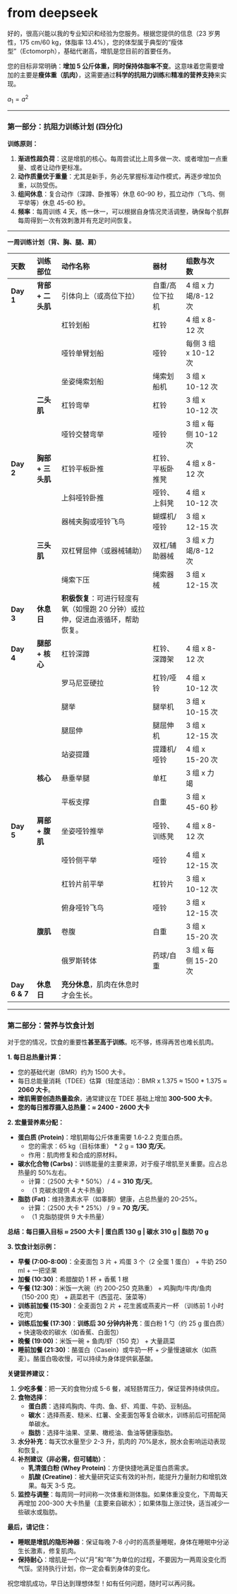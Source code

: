 # from deepseek
好的，很高兴能以我的专业知识和经验为您服务。根据您提供的信息（23 岁男性，175 cm/60 kg，体脂率 13.4%），您的体型属于典型的“瘦体型”（Ectomorph），基础代谢高，增肌是您目前的首要任务。

您的目标非常明确：**增加 5 公斤体重，同时保持体脂率不变**。这意味着您需要增加的主要是**瘦体重（肌肉）**，这需要通过**科学的抗阻力训练**和**精准的营养支持**来实现。

$a_1=a^2$

---

### **第一部分：抗阻力训练计划 (四分化)**

**训练原则：**
1.  **渐进性超负荷**：这是增肌的核心。每周尝试比上周多做一次、或者增加一点重量、或者让动作更标准。
2.  **动作质量优于重量**：尤其是新手，务必先掌握标准动作模式，再逐步增加负重，以防受伤。
3.  **组间休息**：复合动作（深蹲、卧推等）休息 60-90 秒，孤立动作（飞鸟、侧平举等）休息 45-60 秒。
4.  **频率**：每周训练 4 天，练一休一，可以根据自身情况灵活调整，确保每个肌群每周得到一次有效刺激并有充足时间恢复。

---

**一周训练计划（背、胸、腿、肩）**

| 天数            | 训练部位         | 动作名称                                        | 器材       | 组数与次数            |     |
| :------------ | :----------- | :------------------------------------------ | :------- | :--------------- | --- |
| **Day 1**     | **背部 + 二头肌** | 引体向上（或高位下拉）                                 | 自重/高位下拉机 | 4 组 x 力竭/8-12 次  |     |
|               |              | 杠铃划船                                        | 杠铃       | 4 组 x 8-12 次     |     |
|               |              | 哑铃单臂划船                                      | 哑铃       | 每侧 3 组 x 10-12 次 |     |
|               |              | 坐姿绳索划船                                      | 绳索划船机    | 3 组 x 10-12 次    |     |
|               | **二头肌**      | 杠铃弯举                                        | 杠铃       | 3 组 x 10-12 次    |     |
|               |              | 哑铃交替弯举                                      | 哑铃       | 3 组 x 每侧 10-12 次 |     |
| **Day 2**     | **胸部 + 三头肌** | 杠铃平板卧推                                      | 杠铃、平板卧推凳 | 4 组 x 8-12 次     |     |
|               |              | 上斜哑铃卧推                                      | 哑铃、上斜凳   | 4 组 x 10-12 次    |     |
|               |              | 器械夹胸或哑铃飞鸟                                   | 蝴蝶机/哑铃   | 3 组 x 12-15 次    |     |
|               | **三头肌**      | 双杠臂屈伸（或器械辅助）                                | 双杠/辅助器械  | 3 组 x 力竭/8-12 次  |     |
|               |              | 绳索下压                                        | 绳索器械     | 3 组 x 12-15 次    |     |
| **Day 3**     | **休息日**      | **积极恢复**：可进行轻度有氧（如慢跑 20 分钟）或拉伸，促进血液循环，帮助恢复。 |          |                  |     |
| **Day 4**     | **腿部 + 核心**  | 杠铃深蹲                                        | 杠铃、深蹲架   | 4 组 x 8-12 次     |     |
|               |              | 罗马尼亚硬拉                                      | 杠铃/哑铃    | 4 组 x 10-12 次    |     |
|               |              | 腿举                                          | 腿举机      | 3 组 x 10-15 次    |     |
|               |              | 腿屈伸                                         | 腿屈伸机     | 3 组 x 12-15 次    |     |
|               |              | 站姿提踵                                        | 提踵机/哑铃   | 4 组 x 15-20 次    |     |
|               | **核心**       | 悬垂举腿                                        | 单杠       | 3 组 x 力竭         |     |
|               |              | 平板支撑                                        | 自重       | 3 组 x 45-60 秒    |     |
| **Day 5**     | **肩部 + 腹肌**  | 坐姿哑铃推举                                      | 哑铃、训练凳   | 4 组 x 8-12 次     |     |
|               |              | 哑铃侧平举                                       | 哑铃       | 4 组 x 12-15 次    |     |
|               |              | 杠铃片前平举                                      | 杠铃片      | 3 组 x 10-12 次    |     |
|               |              | 俯身哑铃飞鸟                                      | 哑铃       | 3 组 x 12-15 次    |     |
|               | **腹肌**       | 卷腹                                          | 自重       | 3 组 x 15-20 次    |     |
|               |              | 俄罗斯转体                                       | 药球/自重    | 3 组 x 每侧 15-20 次 |     |
| **Day 6 & 7** | **休息日**      | **充分休息**，肌肉在休息时才会生长。                        |          |                  |     |

---

### **第二部分：营养与饮食计划**

对于您的情况，饮食的重要性**甚至高于训练**。吃不够，练得再苦也难长肌肉。

**1. 每日总热量计算：**
*   您的基础代谢（BMR）约为 1500 大卡。
*   每日总能量消耗（TDEE）估算（轻度活动）：BMR x 1.375 ≈ 1500 * 1.375 ≈ **2060 大卡**。
*   **增肌需要创造热量盈余**，通常建议在 TDEE 基础上增加 **300-500 大卡**。
*   **您的每日推荐摄入总热量：≈ 2400 - 2600 大卡**

**2. 宏量营养素分配：**
*   **蛋白质 (Protein)**：增肌期每公斤体重需要 1.6-2.2 克蛋白质。
    *   您的需求：65 kg（目标体重） * 2 g = **130 克/天**。
    *   作用：肌肉修复和合成的原材料。
*   **碳水化合物 (Carbs)**：训练能量的主要来源，对于瘦子增肌至关重要。应占总热量的 50%左右。
    *   计算：（2500 大卡 * 50%） / 4 = **310 克/天**。
    *   （1 克碳水提供 4 大卡热量）
*   **脂肪 (Fat)**：维持激素水平（如睾酮）健康，占总热量的 20-25%。
    *   计算：（2500 大卡 * 25%） / 9 = **70 克/天**。
    *   （1 克脂肪提供 9 大卡热量）

**总结：每日摄入目标 ≈ 2500 大卡 | 蛋白质 130 g | 碳水 310 g | 脂肪 70 g**

**3. 饮食计划示例：**

*   **早餐 (7:00-8:00)**：全麦面包 3 片 + 鸡蛋 3 个（2 全蛋 1 蛋白） + 牛奶 250 ml + 一把坚果
*   **加餐 (10:30)**：希腊酸奶 1 杯 + 香蕉 1 根
*   **午餐 (12:30)**：米饭一大碗（约 200-250 克熟重） + 鸡胸肉/牛肉/鱼肉（150-200 克） + 蔬菜若干（西蓝花、菠菜等）
*   **训练前加餐 (15:30)**：全麦面包 2 片 + 花生酱或燕麦片一杯 （训练前 1 小时吃完）
*   **训练后加餐 (17:30)**：**训练后 30 分钟内补充**：蛋白粉 1 勺（约 25 g 蛋白质） + 快速吸收的碳水（如香蕉、白面包）
*   **晚餐 (19:00)**：米饭一碗 + 鱼肉/虾（150 克） + 大量蔬菜
*   **睡前加餐 (21:30)**：酪蛋白（Casein）或牛奶一杯 + 少量慢速碳水（如燕麦）。酪蛋白吸收慢，可以持续为身体提供氨基酸。

**关键营养建议：**
1.  **少吃多餐**：把一天的食物分成 5-6 餐，减轻肠胃压力，保证营养持续供应。
2.  **食物选择**：
    *   **蛋白质**：选择鸡胸肉、牛肉、鱼、虾、鸡蛋、牛奶、豆制品。
    *   **碳水**：选择燕麦、糙米、红薯、全麦面包等复合碳水，训练前后可搭配简单碳水。
    *   **脂肪**：选择牛油果、坚果、橄榄油、鱼油等健康脂肪。
3.  **水分补充**：每天饮水量至少 2-3 升，肌肉的 70%是水，脱水会影响运动表现和恢复。
4.  **补剂建议（非必需，但可辅助）**：
    *   **乳清蛋白粉 (Whey Protein)**：方便快捷地满足蛋白质需求。
    *   **肌酸 (Creatine)**：被大量研究证实有效的补剂，能提升力量耐力和增肌效果。每天 3-5 克。
5.  **监控与调整**：每周同一时间称一次体重和测体脂。如果体重没变化，下周每天再增加 200-300 大卡热量（主要来自碳水）；如果体脂上涨过快，适当减少一些碳水或脂肪。

**最后，请记住：**
*   **睡眠是增肌的隐形神器**：保证每晚 7-8 小时的高质量睡眠，身体在睡眠中分泌生长激素，修复肌肉。
*   **保持耐心**：增肌是一个以“月”和“年”为单位的过程，不要因为一两周没变化而气馁。坚持执行计划，你一定会看到身体的变化。

祝您增肌成功，早日达到理想体型！如有任何问题，随时可以再问我。